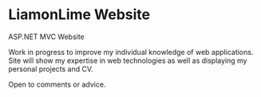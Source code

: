 # LiamonLime Website
ASP.NET MVC Website

Work in progress to improve my individual knowledge of web applications.
Site will show my expertise in web technologies as well as displaying my personal projects and CV.

Open to comments or advice.
